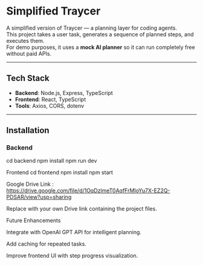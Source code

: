 # Simplified Traycer

A simplified version of Traycer — a planning layer for coding agents.  
This project takes a user task, generates a sequence of planned steps, and executes them.  
For demo purposes, it uses a **mock AI planner** so it can run completely free without paid APIs.

---

## Tech Stack

- **Backend**: Node.js, Express, TypeScript  
- **Frontend**: React, TypeScript  
- **Tools**: Axios, CORS, dotenv

---

## Installation

### Backend
cd backend
npm install
npm run dev

Frontend
cd frontend
npm install
npm start


Google Drive Link : https://drive.google.com/file/d/1OqDzlmeT0AqfFrMIoYu7X-EZ2Q-PDSAR/view?usp=sharing

Replace with your own Drive link containing the project files.

Future Enhancements

Integrate with OpenAI GPT API for intelligent planning.

Add caching for repeated tasks.

Improve frontend UI with step progress visualization.
